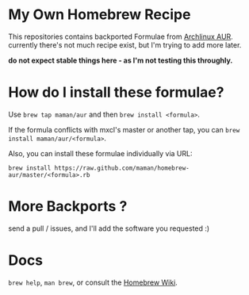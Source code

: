 My Own Homebrew Recipe
======================

This repositories contains backported Formulae from [Archlinux AUR](http://aur.archlinux.org). currently there's not much recipe exist, but I'm trying to add more later.  

**do not expect stable things here - as I'm not testing this throughly.**

How do I install these formulae?
================================

Use `brew tap maman/aur` and then `brew install <formula>`.  

If the formula conflicts with mxcl's master or another tap, you can `brew install maman/aur/<formula>`.  

Also, you can install these formulae individually via URL:  

    brew install https://raw.github.com/maman/homebrew-aur/master/<formula>.rb

More Backports ?
=================

send a pull / issues, and I'll add the software you requested :)

Docs
====

`brew help`, `man brew`, or consult the [Homebrew Wiki](http://wiki.github.com/mxcl/homebrew).
